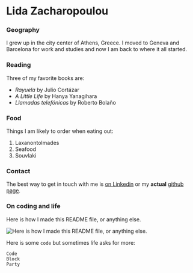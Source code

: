 # Lida Zacharopoulou

### Geography

I grew up in the city center of Athens, Greece. I moved to Geneva and Barcelona for work and studies and now I am back to where it all started.

### Reading

Three of my favorite books are:

- *Rayuela* by Julio Cortázar
- *A Little Life* by Hanya Yanagihara
- *Llamadas telefónicas* by Roberto Bolaño

### Food

Things I am likely to order when eating out:

1. Laxanontolmades
2. Seafood
3. Souvlaki

### Contact

The best way to get in touch with me is [on Linkedin](https://www.linkedin.com/in/lidazacharopoulou/) or my **actual**  [github page](https://github.com/leedah).

### On coding and life

Here is how I made this README file, or anything else.

![Here is how I made this README file, or anything else. ](https://miro.medium.com/max/1200/1*gCWUibmQ8rszKxI3G19KmA.jpeg)

Here is some  `code`  but sometimes life asks for more:

```
Code
Block
Party
```



